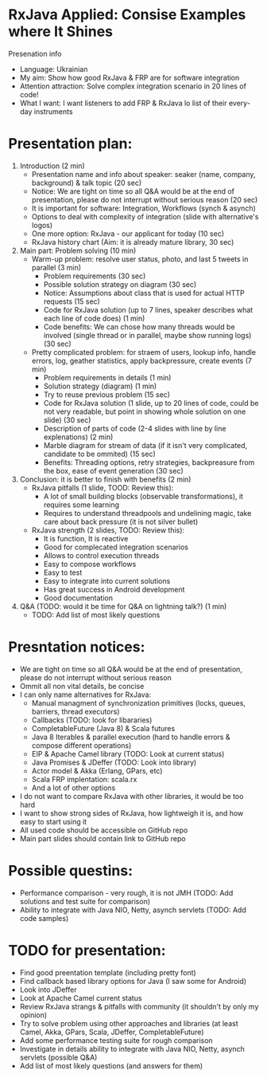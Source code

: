 # RxJava Applied: Consise Examples where It Shines
Presenation info
- Language: Ukrainian
- My aim: Show how good RxJava & FRP are for software integration
- Attention attraction: Solve complex integration scenario in 20 lines of code!
- What I want: I want listeners to add FRP & RxJava lo list of their every-day instruments 

# Presentation plan:
1. Introduction (2 min)
	* Presentation name and info about speaker: seaker (name, company, background) & talk topic (20 sec)
	* Notice: We are tight on time so all Q&A would be at the end of presentation, please do not interrupt without serious reason (20 sec)
	* It is important for software: Integration, Workflows (synch & asynch)
	* Options to deal with complexity of integration (slide with alternative's logos)
	* One more option: RxJava - our applicant for today (10 sec)
	* RxJava history chart (Aim: it is already mature library, 30 sec)
2. Main part: Problem solving (10 min)
	* Warm-up problem: resolve user status, photo, and last 5 tweets in parallel (3 min)
		- Problem requirements (30 sec)
		- Possible solution strategy on diagram (30 sec)
		- Notice: Assumptions about class that is used for actual HTTP requests (15 sec)
		- Code for RxJava solution (up to 7 lines, speaker describes what each line of code does) (1 min)
		- Code benefits: We can chose how many threads would be involved (single thread or in parallel, maybe show running logs) (30 sec)
	* Pretty complicated problem: for straem of users, lookup info, handle errors, log, geather statistics, apply backpressure, create events (7 min)
		- Problem requirements in details (1 min)
		- Solution strategy (diagram) (1 min)
		- Try to reuse previous problem (15 sec)
		- Code for RxJava solution (1 slide, up to 20 lines of code, could be not very readable, but point in showing whole solution on one slide) (30 sec)
		- Description of parts of code (2-4 slides with line by line explenations) (2 min)
		- Marble diagram for stream of data (if it isn't very complicated, candidate to be ommited) (15 sec)
		- Benefits: Threading options, retry strategies, backpreasure from the box, ease of event generation (30 sec)
3. Conclusion: it is better to finish with benefits (2 min)
	* RxJava pitfalls (1 slide, TOOD: Review this):
		- A lot of small building blocks (observable transformations), it requires some learning
		- Requires to understand threadpools and undelining magic, take care about back pressure (it is not silver bullet)
	* RxJava strength (2 slides, TODO: Review this):
		- It is function, It is reactive
		- Good for complecated integration scenarios
		- Allows to control execution threads
		- Easy to compose workflows
		- Easy to test
		- Easy to integrate into current solutions
		- Has great success in Android development
		- Good documentation
4. Q&A (TODO: would it be time for Q&A on lightning talk?) (1 min)
	* TODO: Add list of most likely questions

# Presntation notices:
- We are tight on time so all Q&A would be at the end of presentation, please do not interrupt without serious reason
- Ommit all non vital details, be concise
- I can only name alternatives for RxJava:
	- Manual managment of synchronization primitives (locks, queues, barriers, thread executors)
	- Callbacks (TODO: look for libararies)
	- CompletableFuture (Java 8) & Scala futures
	- Java 8 Iterables & parallel execution (hard to handle errors & compose different operations)
	- EIP & Apache Camel library (TODO: Look at current status)
	- Java Promises & JDeffer (TODO: Look into library)
	- Actor model & Akka (Erlang, GPars, etc)
	- Scala FRP implentation: scala.rx
	- And a lot of other options
- I do not want to compare RxJava with other libraries, it would be too hard
- I want to show strong sides of RxJava, how lightweigh it is, and how easy to start using it
- All used code should be accessible on GitHub repo
- Main part slides should contain link to GitHub repo

# Possible questins:
- Performance comparison - very rough, it is not JMH (TODO: Add solutions and test suite for comparison)
- Ability to integrate with Java NIO, Netty, asynch servlets (TODO: Add code samples)

# TODO for presentation:
- Find good preentation template (including pretty font)
- Find callback based library options for Java (I saw some for Android)
- Look into JDeffer
- Look at Apache Camel current status
- Review RxJava strangs & pitfalls with community (it shouldn't by only my opinion)
- Try to solve problem using other approaches and libraries (at least Camel, Akka, GPars, Scala, JDeffer, CompletableFuture)
- Add some performance testing suite for rough comparison
- Investigate in details ability to integrate with Java NIO, Netty, asynch servlets (possible Q&A)
- Add list of most likely questions (and answers for them)